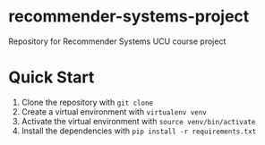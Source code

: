 # recommender-systems-project
Repository for Recommender Systems UCU course project

# Quick Start
1. Clone the repository with `git clone`
2. Create a virtual environment with `virtualenv venv`
3. Activate the virtual environment with `source venv/bin/activate`
4. Install the dependencies with `pip install -r requirements.txt`
